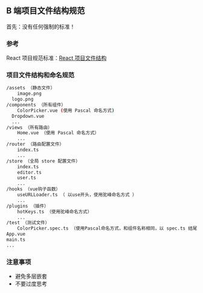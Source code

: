 ## B 端项目文件结构规范
首先：没有任何强制的标准！

### 参考
React 项目规范标准：[React 项目文件结构](https://legacy.reactjs.org/docs/faq-structure.html)

### 项目文件结构和命名规范
```Bash
/assets （静态文件）
	image.png
  logo.png	
/components （所有组件）
	ColorPicker.vue (使用 Pascal 命名方式)
  Dropdown.vue
  ...
/views （所有路由）
	Home.vue （使用 Pascal 命名方式）
    ...
/router （路由配置文件）
	index.ts
	...
/store （全局 store 配置文件）
	index.ts
	editor.ts
	user.ts
	...
/hooks （vue钩子函数）
	useURLLoader.ts （ 以use开头，使用驼峰命名方式 ）
    ...
/plugins （插件）
	hotKeys.ts （使用驼峰命名方式）
	...
/test （测试文件）
	ColorPicker.spec.ts （使用Pascal命名方式，和组件名称相同，以 spec.ts 结尾）
App.vue
main.ts
...
```

### 注意事项
* 避免多层嵌套
* 不要过度思考